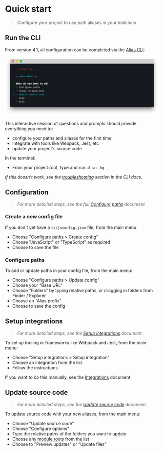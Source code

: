 # Quick start

> Configure your project to use path aliases in your toolchain

## Run the CLI

From version 4.1, all configuration can be completed via the [Alias CLI](cli/cli.md):

![alias cli](./assets/cli-preview.png)

This interactive session of questions and prompts should provide everything you need to:

- configure your paths and aliases for the first time
- integrate with tools like Webpack, Jest, etc
- update your project's source code

In the terminal:

- From your project root, type and run `alias-hq`

*If this doesn't work, see the [troubleshooting](cli/cli.md#troubleshooting) section in the CLI docs.*

## Configuration

> *For more detailed steps, see the full [Configure paths](./cli/paths.md) document.*

### Create a new config file

If you don't yet have a `ts/jsconfig.json` file, from the main menu:

- Choose "Configure paths > Create config"
- Choose "JavaScript" or "TypeScript" as required
- Choose to save the file

### Configure paths

To add or update paths in your config file, from the main menu: 

- Choose "Configure paths > Update config"
- Choose your "Base URL"
- Choose "Folders" by typing relative paths, or dragging in folders from Finder / Explorer
- Choose an "Alias prefix"
- Choose to save the config

## Setup integrations

> *For more detailed steps, see the [Setup integrations](./cli/integrations.md) document.*

To set up tooling or frameworks like Webpack and Jest, from the main menu:

- Choose "Setup integrations > Setup integration"
- Choose an integration from the list
- Follow the instructions

If you want to do this manually, see the [Integrations](integrations.md) document

## Update source code

> *For more detailed steps, see the [Update source code](./cli/source.md) document.*

To update source code with your new aliases, from the main menu:

- Choose "Update source code"
- Choose "Configure options"
- Type the relative paths of the folders you want to update
- Choose any [module roots](./cli/source.md#module-roots) from the list 
- Choose to "Preview updates" or "Update files"



